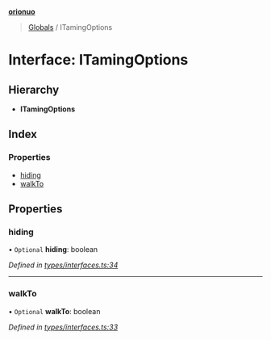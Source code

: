 **[orionuo](../README.md)**

> [Globals](../globals.md) / ITamingOptions

# Interface: ITamingOptions

## Hierarchy

* **ITamingOptions**

## Index

### Properties

* [hiding](itamingoptions.md#hiding)
* [walkTo](itamingoptions.md#walkto)

## Properties

### hiding

• `Optional` **hiding**: boolean

*Defined in [types/interfaces.ts:34](https://github.com/msviha/orionuo/blob/253f44f/src/types/interfaces.ts#L34)*

___

### walkTo

• `Optional` **walkTo**: boolean

*Defined in [types/interfaces.ts:33](https://github.com/msviha/orionuo/blob/253f44f/src/types/interfaces.ts#L33)*
